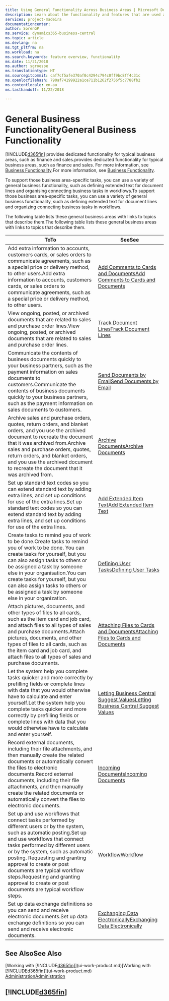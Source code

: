 ```yaml
---
title: Using General Functionality Across Business Areas | Microsoft Docs
description: Learn about the functionality and features that are used across business areas in Business Central .
services: project-madeira
documentationcenter: 
author: SorenGP
ms.service: dynamics365-business-central
ms.topic: article
ms.devlang: na
ms.tgt_pltfrm: na
ms.workload: na
ms.search.keywords: feature overview, functionality
ms.date: 11/21/2018
ms.author: sgroespe
ms.translationtype: HT
ms.sourcegitcommit: caf7cf5afe370af0c4294c794c0ff9bc8ff4c31c
ms.openlocfilehash: 790af74199922a1ce711b1262f2756f5c7788fb2
ms.contentlocale: en-au
ms.lasthandoff: 11/22/2018

---
```

# <a name="general-business-functionality"></a><span data-ttu-id="7aeeb-103">General Business Functionality</span><span class="sxs-lookup"><span data-stu-id="7aeeb-103">General Business Functionality</span></span>
[!INCLUDE[d365fin](includes/d365fin_md.md)] <span data-ttu-id="7aeeb-104">provides dedicated functionality for typical business areas, such as finance and sales.</span><span class="sxs-lookup"><span data-stu-id="7aeeb-104">provides dedicated functionality for typical business areas, such as finance and sales.</span></span> <span data-ttu-id="7aeeb-105">For more information, see [Business Functionality](across-business-functionality.md).</span><span class="sxs-lookup"><span data-stu-id="7aeeb-105">For more information, see [Business Functionality](across-business-functionality.md).</span></span>

<span data-ttu-id="7aeeb-106">To support those business area-specific tasks, you can use a variety of general business functionality, such as defining extended text for document lines and organising connecting business tasks in workflows.</span><span class="sxs-lookup"><span data-stu-id="7aeeb-106">To support those business area-specific tasks, you can use a variety of general business functionality, such as defining extended text for document lines and organizing connecting business tasks in workflows.</span></span>

<span data-ttu-id="7aeeb-107">The following table lists these general business areas with links to topics that describe them.</span><span class="sxs-lookup"><span data-stu-id="7aeeb-107">The following table lists these general business areas with links to topics that describe them.</span></span>

| <span data-ttu-id="7aeeb-108">To</span><span class="sxs-lookup"><span data-stu-id="7aeeb-108">To</span></span> | <span data-ttu-id="7aeeb-109">See</span><span class="sxs-lookup"><span data-stu-id="7aeeb-109">See</span></span> |
| --- | --- |
|<span data-ttu-id="7aeeb-110">Add extra information to accounts, customers cards, or sales orders to communicate agreements, such as a special price or delivery method, to other users.</span><span class="sxs-lookup"><span data-stu-id="7aeeb-110">Add extra information to accounts, customers cards, or sales orders to communicate agreements, such as a special price or delivery method, to other users.</span></span>|[<span data-ttu-id="7aeeb-111">Add Comments to Cards and Documents</span><span class="sxs-lookup"><span data-stu-id="7aeeb-111">Add Comments to Cards and Documents</span></span>](across-how-use-comments.md)|
|<span data-ttu-id="7aeeb-112">View ongoing, posted, or archived documents that are related to sales and purchase order lines.</span><span class="sxs-lookup"><span data-stu-id="7aeeb-112">View ongoing, posted, or archived documents that are related to sales and purchase order lines.</span></span>|[<span data-ttu-id="7aeeb-113">Track Document Lines</span><span class="sxs-lookup"><span data-stu-id="7aeeb-113">Track Document Lines</span></span>](across-how-to-track-document-lines.md)|
| <span data-ttu-id="7aeeb-114">Communicate the contents of business documents quickly to your business partners, such as the payment information on sales documents to customers.</span><span class="sxs-lookup"><span data-stu-id="7aeeb-114">Communicate the contents of business documents quickly to your business partners, such as the payment information on sales documents to customers.</span></span> |[<span data-ttu-id="7aeeb-115">Send Documents by Email</span><span class="sxs-lookup"><span data-stu-id="7aeeb-115">Send Documents by Email</span></span>](ui-how-send-documents-email.md) |
|<span data-ttu-id="7aeeb-116">Archive sales and purchase orders, quotes, return orders, and blanket orders, and you use the archived document to recreate the document that it was archived from.</span><span class="sxs-lookup"><span data-stu-id="7aeeb-116">Archive sales and purchase orders, quotes, return orders, and blanket orders, and you use the archived document to recreate the document that it was archived from.</span></span>|[<span data-ttu-id="7aeeb-117">Archive Documents</span><span class="sxs-lookup"><span data-stu-id="7aeeb-117">Archive Documents</span></span>](across-how-to-archive-documents.md)|
| <span data-ttu-id="7aeeb-118">Set up standard text codes so you can extend standard text by adding extra lines, and set up conditions for use of the extra lines.</span><span class="sxs-lookup"><span data-stu-id="7aeeb-118">Set up standard text codes so you can extend standard text by adding extra lines, and set up conditions for use of the extra lines.</span></span> |[<span data-ttu-id="7aeeb-119">Add Extended Item Text</span><span class="sxs-lookup"><span data-stu-id="7aeeb-119">Add Extended Item Text</span></span>](ui-how-define-ext-text.md) |
|<span data-ttu-id="7aeeb-120">Create tasks to remind you of work to be done.</span><span class="sxs-lookup"><span data-stu-id="7aeeb-120">Create tasks to remind you of work to be done.</span></span> <span data-ttu-id="7aeeb-121">You can create tasks for yourself, but you can also assign tasks to others or be assigned a task by someone else in your organisation.</span><span class="sxs-lookup"><span data-stu-id="7aeeb-121">You can create tasks for yourself, but you can also assign tasks to others or be assigned a task by someone else in your organization.</span></span>|[<span data-ttu-id="7aeeb-122">Defining User Tasks</span><span class="sxs-lookup"><span data-stu-id="7aeeb-122">Defining User Tasks</span></span>](across-user-tasks.md)|
|<span data-ttu-id="7aeeb-123">Attach pictures, documents, and other types of files to all cards, such as the item card and job card, and attach files to all types of sales and purchase documents.</span><span class="sxs-lookup"><span data-stu-id="7aeeb-123">Attach pictures, documents, and other types of files to all cards, such as the item card and job card, and attach files to all types of sales and purchase documents.</span></span>|[<span data-ttu-id="7aeeb-124">Attaching Files to Cards and Documents</span><span class="sxs-lookup"><span data-stu-id="7aeeb-124">Attaching Files to Cards and Documents</span></span>](across-attach-document-master-data.md)|
|<span data-ttu-id="7aeeb-125">Let the system help you complete tasks quicker and more correctly by prefilling fields or complete lines with data that you would otherwise have to calculate and enter yourself.</span><span class="sxs-lookup"><span data-stu-id="7aeeb-125">Let the system help you complete tasks quicker and more correctly by prefilling fields or complete lines with data that you would otherwise have to calculate and enter yourself.</span></span>|[<span data-ttu-id="7aeeb-126">Letting Business Central Suggest Values</span><span class="sxs-lookup"><span data-stu-id="7aeeb-126">Letting Business Central Suggest Values</span></span>](ui-let-system-suggest-values.md)|
|<span data-ttu-id="7aeeb-127">Record external documents, including their file attachments, and then manually create the related documents or automatically convert the files to electronic documents.</span><span class="sxs-lookup"><span data-stu-id="7aeeb-127">Record external documents, including their file attachments, and then manually create the related documents or automatically convert the files to electronic documents.</span></span>|[<span data-ttu-id="7aeeb-128">Incoming Documents</span><span class="sxs-lookup"><span data-stu-id="7aeeb-128">Incoming Documents</span></span>](across-income-documents.md)|
|<span data-ttu-id="7aeeb-129">Set up and use workflows that connect tasks performed by different users or by the system, such as automatic posting.</span><span class="sxs-lookup"><span data-stu-id="7aeeb-129">Set up and use workflows that connect tasks performed by different users or by the system, such as automatic posting.</span></span> <span data-ttu-id="7aeeb-130">Requesting and granting approval to create or post documents are typical workflow steps.</span><span class="sxs-lookup"><span data-stu-id="7aeeb-130">Requesting and granting approval to create or post documents are typical workflow steps.</span></span>|[<span data-ttu-id="7aeeb-131">Workflow</span><span class="sxs-lookup"><span data-stu-id="7aeeb-131">Workflow</span></span>](across-workflow.md)|
| <span data-ttu-id="7aeeb-132">Set up data exchange definitions so you can send and receive electronic documents.</span><span class="sxs-lookup"><span data-stu-id="7aeeb-132">Set up data exchange definitions so you can send and receive electronic documents.</span></span> |[<span data-ttu-id="7aeeb-133">Exchanging Data Electronically</span><span class="sxs-lookup"><span data-stu-id="7aeeb-133">Exchanging Data Electronically</span></span>](across-data-exchange.md) |

## <a name="see-also"></a><span data-ttu-id="7aeeb-134">See Also</span><span class="sxs-lookup"><span data-stu-id="7aeeb-134">See Also</span></span>
<span data-ttu-id="7aeeb-135">[Working with [!INCLUDE[d365fin](includes/d365fin_md.md)]](ui-work-product.md)</span><span class="sxs-lookup"><span data-stu-id="7aeeb-135">[Working with [!INCLUDE[d365fin](includes/d365fin_md.md)]](ui-work-product.md)</span></span>  
[<span data-ttu-id="7aeeb-136">Administration</span><span class="sxs-lookup"><span data-stu-id="7aeeb-136">Administration</span></span>](admin-setup-and-administration.md)

## [!INCLUDE[d365fin](includes/free_trial_md.md)]  

